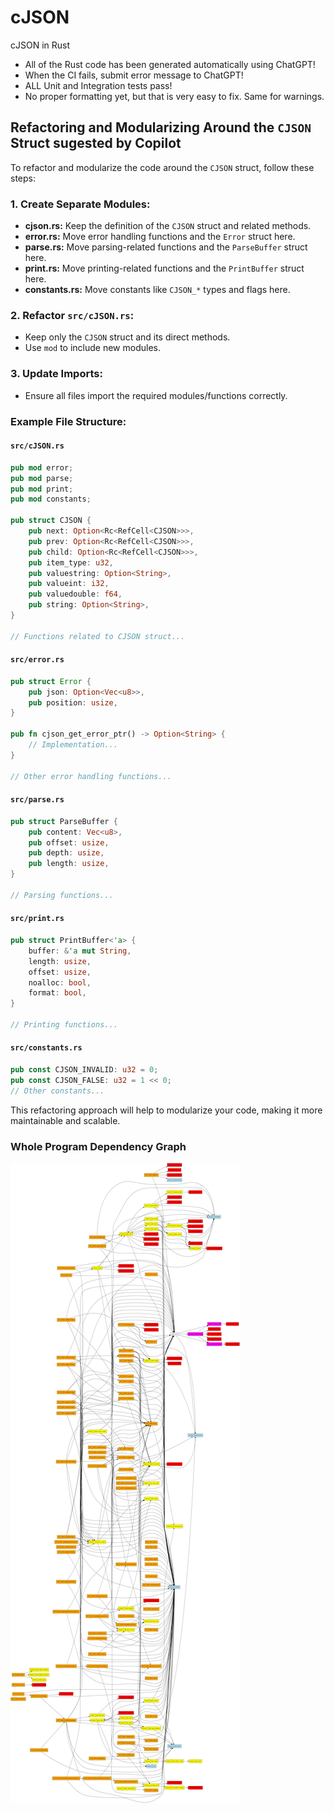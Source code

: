 # cJSON
cJSON in Rust

* All of the Rust code has been generated automatically using ChatGPT!
* When the CI fails, submit error message to ChatGPT!
* ALL Unit and Integration tests pass!
* No proper formatting yet, but that is very easy to fix. Same for warnings.


## Refactoring and Modularizing Around the `CJSON` Struct sugested by Copilot

To refactor and modularize the code around the `CJSON` struct, follow these steps:

### 1. Create Separate Modules:
- **cjson.rs:** Keep the definition of the `CJSON` struct and related methods.
- **error.rs:** Move error handling functions and the `Error` struct here.
- **parse.rs:** Move parsing-related functions and the `ParseBuffer` struct here.
- **print.rs:** Move printing-related functions and the `PrintBuffer` struct here.
- **constants.rs:** Move constants like `CJSON_*` types and flags here.

### 2. Refactor `src/cJSON.rs`:
- Keep only the `CJSON` struct and its direct methods.
- Use `mod` to include new modules.

### 3. Update Imports:
- Ensure all files import the required modules/functions correctly.

### Example File Structure:

#### `src/cJSON.rs`
```rust
pub mod error;
pub mod parse;
pub mod print;
pub mod constants;

pub struct CJSON {
    pub next: Option<Rc<RefCell<CJSON>>>,
    pub prev: Option<Rc<RefCell<CJSON>>>,
    pub child: Option<Rc<RefCell<CJSON>>>,
    pub item_type: u32,
    pub valuestring: Option<String>,
    pub valueint: i32,
    pub valuedouble: f64,
    pub string: Option<String>,
}

// Functions related to CJSON struct...
```

#### `src/error.rs`
```rust
pub struct Error {
    pub json: Option<Vec<u8>>,
    pub position: usize,
}

pub fn cjson_get_error_ptr() -> Option<String> {
    // Implementation...
}

// Other error handling functions...
```

#### `src/parse.rs`
```rust
pub struct ParseBuffer {
    pub content: Vec<u8>,
    pub offset: usize,
    pub depth: usize,
    pub length: usize,
}

// Parsing functions...
```

#### `src/print.rs`
```rust
pub struct PrintBuffer<'a> {
    buffer: &'a mut String,
    length: usize,
    offset: usize,
    noalloc: bool,
    format: bool,
}

// Printing functions...
```

#### `src/constants.rs`
```rust
pub const CJSON_INVALID: u32 = 0;
pub const CJSON_FALSE: u32 = 1 << 0;
// Other constants...
```

This refactoring approach will help to modularize your code, making it more maintainable and scalable.

### Whole Program Dependency Graph
![Dependency Graph](dependency_graph.png)
